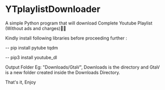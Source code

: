 # YTplaylistDownloader
A simple Python program that will download  Complete Youtube Playlist (Without ads and charges)🥱🥱

Kindly install following libraries before proceeding further :

-- pip install pytube tqdm

-- pip3 install youtube_dl

Output Folder Eg: "Downloads/GtaV", Downloads is the directory and GtaV is a new folder created inside the Downloads Directory.

That's it, Enjoy
